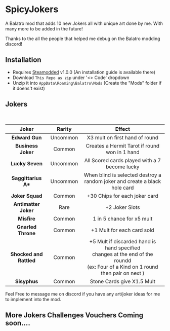 # SpicyJokers

A Balatro mod that adds 10 new Jokers all with unique art done by me. With many more to be added in the future!

Thanks to the all the people that helped me debug on the Balatro modding discord!

## Installation
- Requires [Steamodded](https://github.com/Steamopollys/Steamodded/) v1.0.0 (An installation guide is available there)
- Download `This Repo as zip` under '<> Code' dropdown
- Unzip it into `AppData\Roaming\Balatro\Mods` (Create the "Mods" folder if it doens't exist)

## Jokers

  <br>

  | Joker | Rarity | Effect | 
  | :---: | :---: | :---: |
  | <b>Edward Gun</b> | Uncommon | X3 mult on first hand of round |
  | <b>Business Joker</b> | Common | Creates a Hermit Tarot if round won in 1 hand |
  | <b>Lucky Seven</b> | Uncommon | All Scored cards played with a 7 become lucky |
  | <b>Saggittarius A*</b> | Uncommon | When blind is selected destroy a random joker and create a black hole card |
  | <b>Joker Squad</b> | Common | +30 Chips for each joker card|
  | <b>Antimatter Joker</b> | Rare | +2 Joker Slots|
  | <b>Misfire</b> | Common | 1 in 5 chance for x5 mult |
  | <b>Gnarled Throne</b>| Common | +1 Mult for each card sold |
  | <b>Shocked and Rattled</b>  | Common | +5 Mult if discarded hand is hand specified <br>changes at the end of the roundd<br>(ex: Four of a Kind on 1 round then pair on next ) |
  | <b>Sisyphus</b> | Common | Stone Cards give X1.5 Mult |


Feel Free to message me on discord if you have any art/joker ideas for me to implement into the mod.

## More Jokers Challenges Vouchers Coming soon....